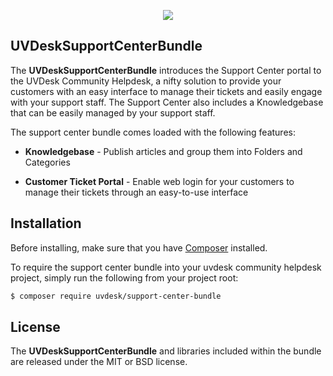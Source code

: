 <p align="center"><a href="https://www.uvdesk.com/en/" target="_blank">
    <img src="https://s3-ap-southeast-1.amazonaws.com/cdn.uvdesk.com/uvdesk/bundles/webkuldefault/images/uvdesk-wide.svg">
</a></p>

UVDeskSupportCenterBundle
--------------

The **UVDeskSupportCenterBundle** introduces the Support Center portal to the UVDesk Community Helpdesk, a nifty solution to provide your customers with an easy interface to manage their tickets and easily engage with your support staff. The Support Center also includes a Knowledgebase that can be easily managed by your support staff.

The support center bundle comes loaded with the following features:

  * **Knowledgebase** - Publish articles and group them into Folders and Categories

  * **Customer Ticket Portal** - Enable web login for your customers to manage their tickets through an easy-to-use interface

Installation
--------------

Before installing, make sure that you have [Composer][1] installed.

To require the support center bundle into your uvdesk community helpdesk project, simply run the following from your project root:

```bash
$ composer require uvdesk/support-center-bundle
```

License
--------------

The **UVDeskSupportCenterBundle** and libraries included within the bundle are released under the MIT or BSD license.

[1]: https://getcomposer.org/